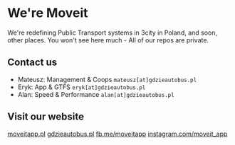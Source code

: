 # We're Moveit
We're redefining Public Transport systems in 3city in Poland, and soon, other places.
You won't see here much - All of our repos are private.

## Contact us
- Mateusz: Management & Coops `mateusz[at]gdzieautobus.pl`
- Eryk: App & GTFS `eryk[at]gdzieautobus.pl`
- Alan: Speed & Performance `alan[at]gdzieautobus.pl`
<!-- - Filip: API & ML/AI `filip[at]gdzieautobus.pl` bye bye :( -->

## Visit our website
[moveitapp.pl](https://moveitapp.pl)
[gdzieautobus.pl](https://gdzieautobus.pl)
[fb.me/moveitapp](https://fb.me/moveitapp)
[instagram.com/moveit_app](instagram.com/moveit_app/)

